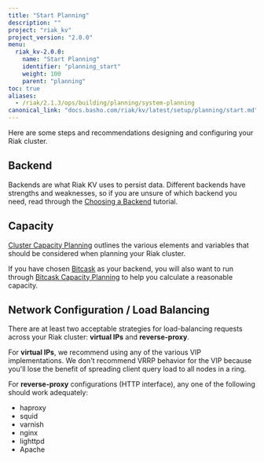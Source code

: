 ```yaml
---
title: "Start Planning"
description: ""
project: "riak_kv"
project_version: "2.0.0"
menu:
  riak_kv-2.0.0:
    name: "Start Planning"
    identifier: "planning_start"
    weight: 100
    parent: "planning"
toc: true
aliases:
  - /riak/2.1.3/ops/building/planning/system-planning
canonical_link: "docs.basho.com/riak/kv/latest/setup/planning/start.md"
---
```


[plan backend]: /riak/kv/2.0.0/setup/planning/backend
[plan cluster capacity]: /riak/kv/2.0.0/setup/planning/cluster-capacity
[plan backend bitcask]: /riak/kv/2.0.0/setup/planning/backend/bitcask
[plan bitcask capacity]: /riak/kv/2.0.0/setup/planning/bitcask-capacity-calc

Here are some steps and recommendations designing and configuring your
Riak cluster.

## Backend

Backends are what Riak KV uses to persist data. Different backends have
strengths and weaknesses, so if you are unsure of which backend you
need, read through the [Choosing a Backend][plan backend] tutorial.

## Capacity

[Cluster Capacity Planning][plan cluster capacity] outlines the various elements and variables that should be considered when planning your Riak cluster.

If you have chosen [Bitcask][plan backend bitcask] as your backend, you will also want to run through [Bitcask Capacity Planning][plan bitcask capacity] to help you calculate a reasonable capacity.

## Network Configuration / Load Balancing

There are at least two acceptable strategies for load-balancing requests
across your Riak cluster: **virtual IPs** and **reverse-proxy**.

For **virtual IPs**, we recommend using any of the various VIP
implementations. We don't recommend VRRP behavior for the VIP because
you'll lose the benefit of spreading client query load to all nodes in a
ring.

For **reverse-proxy** configurations (HTTP interface), any one of the
following should work adequately:

* haproxy
* squid
* varnish
* nginx
* lighttpd
* Apache

